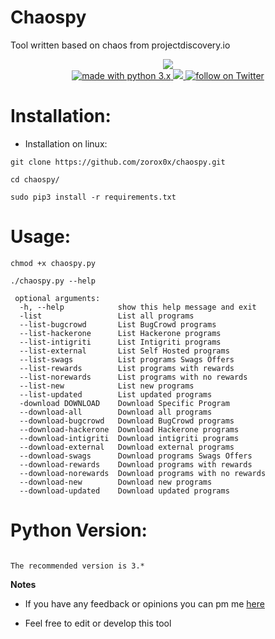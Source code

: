 # Chaospy
Tool written based on chaos from projectdiscovery.io
<p align="center">
<img src="https://github.com/zorox0x/chaospy/blob/master/image.png">
</br>
        <a href="https://www.python.org/">
        <img src="https://img.shields.io/badge/made%20with-python-blue.svg" alt="made with python 3.x"> 
<a href="https://github.com/zorox0x/chaospy/issues">
        <img src="https://img.shields.io/github/issues/zorox0x/chaospy.svg">
<a href="https://twitter.com/intent/follow?screen_name=zor0x0x">
        <img src="https://img.shields.io/twitter/follow/zor0x0x?style=social&logo=twitter"
            alt="follow on Twitter"></a>
</p>



# Installation:
- Installation on linux:
```
git clone https://github.com/zorox0x/chaospy.git
```
```
cd chaospy/
```
```
sudo pip3 install -r requirements.txt
```
# Usage:

```
chmod +x chaospy.py
```
```
./chaospy.py --help
```
```
 optional arguments:                                                               
  -h, --help            show this help message and exit
  -list                 List all programs
  --list-bugcrowd       List BugCrowd programs
  --list-hackerone      List Hackerone programs
  --list-intigriti      List Intigriti programs
  --list-external       List Self Hosted programs
  --list-swags          List programs Swags Offers
  --list-rewards        List programs with rewards
  --list-norewards      List programs with no rewards
  --list-new            List new programs
  --list-updated        List updated programs
  -download DOWNLOAD    Download Specific Program
  --download-all        Download all programs
  --download-bugcrowd   Download BugCrowd programs
  --download-hackerone  Download Hackerone programs
  --download-intigriti  Download intigriti programs
  --download-external   Download external programs
  --download-swags      Download programs Swags Offers
  --download-rewards    Download programs with rewards
  --download-norewards  Download programs with no rewards
  --download-new        Download new programs
  --download-updated    Download updated programs
```
# Python Version:

```

The recommended version is 3.*

```

**Notes** 

- If you have any feedback or opinions you can pm me [here](https://twitter.com/zor0x0x)

- Feel free to edit or develop this tool
